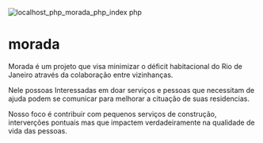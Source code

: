 ![localhost_php_morada_php_index php](https://user-images.githubusercontent.com/59870106/111328093-b4917480-864c-11eb-86ff-378db1d3c76e.png)

# morada
Morada é um projeto que visa minimizar o déficit habitacional do Rio de Janeiro através da colaboração entre vizinhanças.

Nele possoas Interessadas em doar serviços e pessoas que necessitam de ajuda podem se comunicar para melhorar a cituação de suas residencias.

Nosso foco é contribuir com pequenos serviços de construção, interverções pontuais mas que impactem verdadeiramente na qualidade de vida das pessoas.
